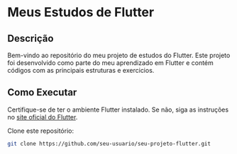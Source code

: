 # Meus Estudos de Flutter

## Descrição
Bem-vindo ao repositório do meu projeto de estudos do Flutter. Este projeto foi desenvolvido como parte do meu aprendizado em Flutter e contém códigos com as principais estruturas e exercicios.

## Como Executar
Certifique-se de ter o ambiente Flutter instalado. Se não, siga as instruções no [site oficial do Flutter](https://flutter.dev/docs/get-started/install).

Clone este repositório:
   ```bash
   git clone https://github.com/seu-usuario/seu-projeto-flutter.git
   ```
